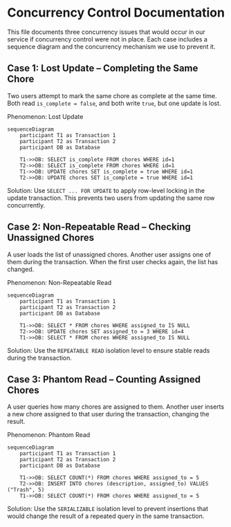 # Concurrency Control Documentation

This file documents three concurrency issues that would occur in our service if concurrency control were not in place. Each case includes a sequence diagram and the concurrency mechanism we use to prevent it.

## Case 1: Lost Update – Completing the Same Chore

Two users attempt to mark the same chore as complete at the same time. Both read `is_complete = false`, and both write `true`, but one update is lost.

Phenomenon: Lost Update

```mermaid
sequenceDiagram
    participant T1 as Transaction 1
    participant T2 as Transaction 2
    participant DB as Database

    T1->>DB: SELECT is_complete FROM chores WHERE id=1
    T2->>DB: SELECT is_complete FROM chores WHERE id=1
    T1->>DB: UPDATE chores SET is_complete = true WHERE id=1
    T2->>DB: UPDATE chores SET is_complete = true WHERE id=1
```

Solution: Use `SELECT ... FOR UPDATE` to apply row-level locking in the update transaction. This prevents two users from updating the same row concurrently.

## Case 2: Non-Repeatable Read – Checking Unassigned Chores

A user loads the list of unassigned chores. Another user assigns one of them during the transaction. When the first user checks again, the list has changed.

Phenomenon: Non-Repeatable Read

```mermaid
sequenceDiagram
    participant T1 as Transaction 1
    participant T2 as Transaction 2
    participant DB as Database

    T1->>DB: SELECT * FROM chores WHERE assigned_to IS NULL
    T2->>DB: UPDATE chores SET assigned_to = 3 WHERE id=4
    T1->>DB: SELECT * FROM chores WHERE assigned_to IS NULL
```

Solution: Use the `REPEATABLE READ` isolation level to ensure stable reads during the transaction.

## Case 3: Phantom Read – Counting Assigned Chores

A user queries how many chores are assigned to them. Another user inserts a new chore assigned to that user during the transaction, changing the result.

Phenomenon: Phantom Read

```mermaid
sequenceDiagram
    participant T1 as Transaction 1
    participant T2 as Transaction 2
    participant DB as Database

    T1->>DB: SELECT COUNT(*) FROM chores WHERE assigned_to = 5
    T2->>DB: INSERT INTO chores (description, assigned_to) VALUES ("Trash", 5)
    T1->>DB: SELECT COUNT(*) FROM chores WHERE assigned_to = 5
```

Solution: Use the `SERIALIZABLE` isolation level to prevent insertions that would change the result of a repeated query in the same transaction.
